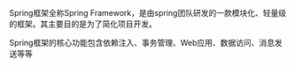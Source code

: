 
Spring框架全称Spring Framework，是由spring团队研发的一款模块化、轻量级的框架。其主要目的是为了简化项目开发。

Spring框架的核心功能包含依赖注入、事务管理、Web应用、数据访问、消息发送等等